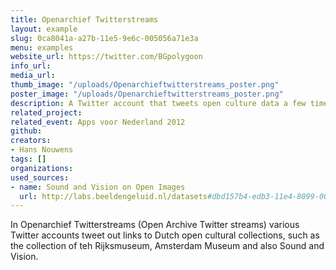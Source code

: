 ```yaml
---
title: Openarchief Twitterstreams
layout: example
slug: 0ca8041a-a27b-11e5-9e6c-005056a71e3a
menu: examples
website_url: https://twitter.com/BGpolygoon
info_url: 
media_url: 
thumb_image: "/uploads/Openarchieftwitterstreams_poster.png"
poster_image: "/uploads/Openarchieftwitterstreams_poster.png"
description: A Twitter account that tweets open culture data a few times a day
related_project: 
related_event: Apps voor Nederland 2012
github: 
creators:
- Hans Nouwens
tags: []
organizations: 
used_sources:
- name: Sound and Vision on Open Images
  url: http://labs.beeldengeluid.nl/datasets#dbd157b4-edb3-11e4-8099-005056a71e3a
---
```


In Openarchief Twitterstreams (Open Archive Twitter streams) various Twitter accounts tweet out links to Dutch open cultural collections, such as the collection of teh Rijksmuseum, Amsterdam Museum and also Sound and Vision.
